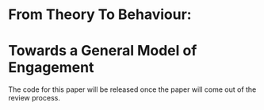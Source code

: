 # From Theory To Behaviour:
# Towards a General Model of Engagement

The code for this paper will be released once the paper will come out of the review process.
